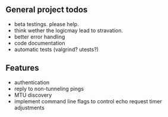 ## General project todos

* beta testings. please help.
* think wether the logicmay lead to stravation.
* better error handling
* code documentation
* automatic tests (valgrind? utests?)

## Features

* authentication
* reply to non-tunneling pings
* MTU discovery
* implement command line flags to control echo request timer adjustments
